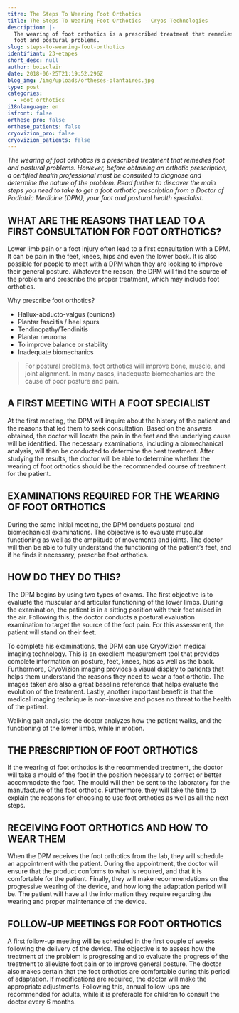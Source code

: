 ```yaml
---
titre: The Steps To Wearing Foot Orthotics
title: The Steps To Wearing Foot Orthotics - Cryos Technologies
description: |-
  The wearing of foot orthotics is a prescribed treatment that remedies
  foot and postural problems.
slug: steps-to-wearing-foot-orthotics
identifiant: 23-etapes
short_desc: null
author: boisclair
date: 2018-06-25T21:19:52.296Z
blog_img: /img/uploads/ortheses-plantaires.jpg
type: post
categories:
  - Foot orthotics
i18nlanguage: en
isfront: false
orthese_pro: false
orthese_patients: false
cryovizion_pro: false
cryovizion_patients: false
---
```

*The wearing of foot orthotics is a prescribed treatment that remedies foot and postural problems. However, before obtaining an orthotic prescription, a certified health professional must be consulted to diagnose and determine the nature of the problem. Read further to discover the main steps you need to take to get a foot orthotic prescription from a Doctor of Podiatric Medicine (DPM), your foot and postural health specialist.*

## WHAT ARE THE REASONS THAT LEAD TO A FIRST CONSULTATION FOR FOOT ORTHOTICS?

Lower limb pain or a foot injury often lead to a first consultation with a DPM. It can be pain in the feet, knees, hips and even the lower back. It is also possible for people to meet with a DPM when they are looking to improve their general posture. Whatever the reason, the DPM will find the source of the problem and prescribe the proper treatment, which may include foot orthotics.

Why prescribe foot orthotics?

- Hallux-abducto-valgus (bunions)
- Plantar fasciitis / heel spurs
- Tendinopathy/Tendinitis
- Plantar neuroma
- To improve balance or stability
- Inadequate biomechanics

> For postural problems, foot orthotics will improve bone, muscle, and joint alignment. In many cases, inadequate biomechanics are the cause of poor posture and pain.

## A FIRST MEETING WITH A FOOT SPECIALIST

At the first meeting, the DPM will inquire about the history of the patient and the reasons that led them to seek consultation. Based on the answers obtained, the doctor will locate the pain in the feet and the underlying cause will be identified. The necessary examinations, including a biomechanical analysis, will then be conducted to determine the best treatment. After studying the results, the doctor will be able to determine whether the wearing of foot orthotics should be the recommended course of treatment for the patient.

## EXAMINATIONS REQUIRED FOR THE WEARING OF FOOT ORTHOTICS

During the same initial meeting, the DPM conducts postural and biomechanical examinations. The objective is to evaluate muscular functioning as well as the amplitude of movements and joints. The doctor will then be able to fully understand the functioning of the patient’s feet, and if he finds it necessary, prescribe foot orthotics.

## HOW DO THEY DO THIS?

The DPM begins by using two types of exams. The first objective is to evaluate the muscular and articular functioning of the lower limbs. During the examination, the patient is in a sitting position with their feet raised in the air. Following this, the doctor conducts a postural evaluation examination to target the source of the foot pain. For this assessment, the patient will stand on their feet.

To complete his examinations, the DPM can use CryoVizion medical imaging technology. This is an excellent measurement tool that provides complete information on posture, feet, knees, hips as well as the back. Furthermore, CryoVizion imaging provides a visual display to patients that helps them understand the reasons they need to wear a foot orthotic. The images taken are also a great baseline reference that helps evaluate the evolution of the treatment. Lastly, another important benefit is that the medical imaging technique is non-invasive and poses no threat to the health of the patient.

Walking gait analysis: the doctor analyzes how the patient walks, and the functioning of the lower limbs, while in motion.

## THE PRESCRIPTION OF FOOT ORTHOTICS

If the wearing of foot orthotics is the recommended treatment, the doctor will take a mould of the foot in the position necessary to correct or better accommodate the foot. The mould will then be sent to the laboratory for the manufacture of the foot orthotic. Furthermore, they will take the time to explain the reasons for choosing to use foot orthotics as well as all the next steps.

## RECEIVING FOOT ORTHOTICS AND HOW TO WEAR THEM

When the DPM receives the foot orthotics from the lab, they will schedule an appointment with the patient. During the appointment, the doctor will ensure that the product conforms to what is required, and that it is comfortable for the patient. Finally, they will make recommendations on the progressive wearing of the device, and how long the adaptation period will be. The patient will have all the information they require regarding the wearing and proper maintenance of the device.

## FOLLOW-UP MEETINGS FOR FOOT ORTHOTICS

A first follow-up meeting will be scheduled in the first couple of weeks following the delivery of the device. The objective is to assess how the treatment of the problem is progressing and to evaluate the progress of the treatment to alleviate foot pain or to improve general posture. The doctor also makes certain that the foot orthotics are comfortable during this period of adaptation. If modifications are required, the doctor will make the appropriate adjustments. Following this, annual follow-ups are recommended for adults, while it is preferable for children to consult the doctor every 6 months.

